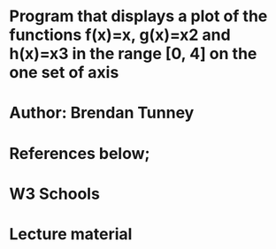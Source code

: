 # Program that displays a plot of the functions f(x)=x, g(x)=x2 and h(x)=x3 in the range [0, 4] on the one set of axis

# Author: Brendan Tunney

# References below;

# W3 Schools 

# Lecture material